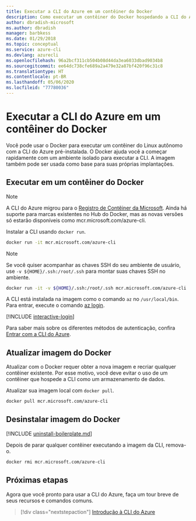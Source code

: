 ```yaml
---
title: Executar a CLI do Azure em um contêiner do Docker
description: Como executar um contêiner do Docker hospedando a CLI do Azure
author: dbradish-microsoft
ms.author: dbradish
manager: barbkess
ms.date: 01/29/2018
ms.topic: conceptual
ms.service: azure-cli
ms.devlang: azurecli
ms.openlocfilehash: 96a2bcf311cb504b08d44da3ea6033dbad9034b8
ms.sourcegitcommit: ee64dc738cfe689a2a479e32a87bf420f96c31c8
ms.translationtype: HT
ms.contentlocale: pt-BR
ms.lasthandoff: 05/06/2020
ms.locfileid: "77780036"
---
```

# <a name="run-azure-cli-in-a-docker-container"></a>Executar a CLI do Azure em um contêiner do Docker

Você pode usar o Docker para executar um contêiner do Linux autônomo com a CLI do Azure pré-instalada. O Docker ajuda você a começar rapidamente com um ambiente isolado para executar a CLI. A imagem também pode ser usada como base para suas próprias implantações.

## <a name="run-in-a-docker-container"></a>Executar em um contêiner do Docker

> [!NOTE]
> A CLI do Azure migrou para o [Registro de Contêiner da Microsoft](https://azure.microsoft.com/services/container-registry). Ainda há suporte para marcas existentes no Hub do Docker, mas as novas versões só estarão disponíveis como mcr.microsoft.com/azure-cli.

Instalar a CLI usando `docker run`.

   ```bash
   docker run -it mcr.microsoft.com/azure-cli
   ```

> [!NOTE]
> Se você quiser acompanhar as chaves SSH do seu ambiente de usuário, use `-v ${HOME}/.ssh:/root/.ssh` para montar suas chaves SSH no ambiente.
>
> ```bash
> docker run -it -v ${HOME}/.ssh:/root/.ssh mcr.microsoft.com/azure-cli
> ```

A CLI está instalada na imagem como o comando `az` no `/usr/local/bin`. Para entrar, execute o comando [az login](/cli/azure/reference-index#az-login).

[!INCLUDE [interactive-login](includes/interactive-login.md)]

Para saber mais sobre os diferentes métodos de autenticação, confira [Entrar com a CLI do Azure](authenticate-azure-cli.md).

## <a name="update-docker-image"></a>Atualizar imagem do Docker

Atualizar com o Docker requer obter a nova imagem e recriar qualquer contêiner existente. Por esse motivo, você deve evitar o uso de um contêiner que hospede a CLI como um armazenamento de dados.

Atualizar sua imagem local com `docker pull`.

```bash
docker pull mcr.microsoft.com/azure-cli
```

## <a name="uninstall-docker-image"></a>Desinstalar imagem do Docker

[!INCLUDE [uninstall-boilerplate.md](includes/uninstall-boilerplate.md)]

Depois de parar qualquer contêiner executando a imagem da CLI, remova-o.

```bash
docker rmi mcr.microsoft.com/azure-cli
```

## <a name="next-steps"></a>Próximas etapas

Agora que você pronto para usar a CLI do Azure, faça um tour breve de seus recursos e comandos comuns.

> [!div class="nextstepaction"]
> [Introdução à CLI do Azure](get-started-with-azure-cli.md)
